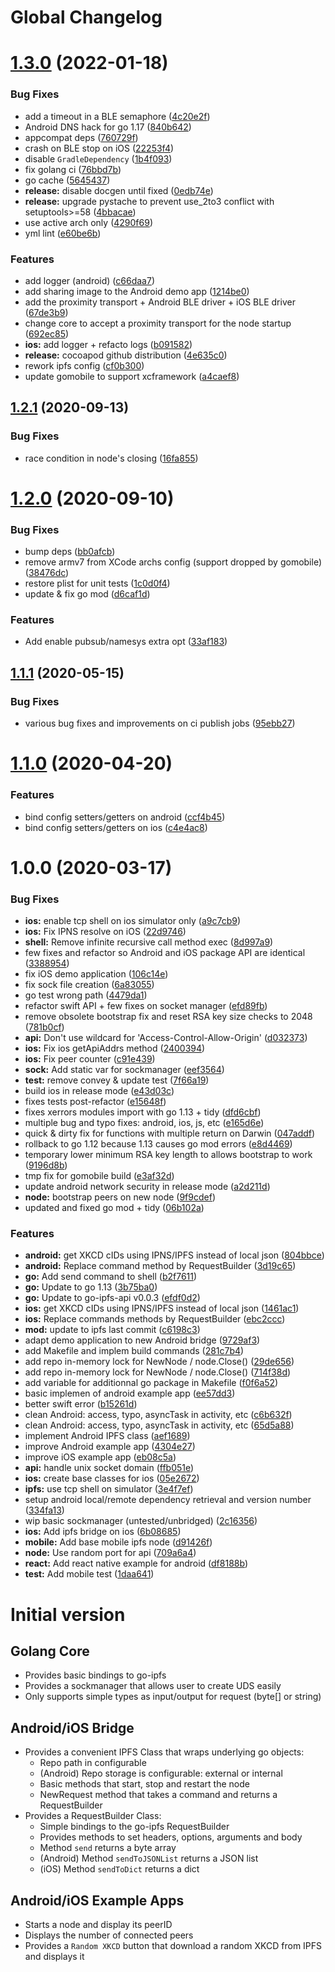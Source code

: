 # Global Changelog

# [1.3.0](https://github.com/ipfs-shipyard/gomobile-ipfs/compare/v1.2.1...v1.3.0) (2022-01-18)


### Bug Fixes

* add a timeout in a BLE semaphore ([4c20e2f](https://github.com/ipfs-shipyard/gomobile-ipfs/commit/4c20e2f19e15298464e387ba5fc9798a85cda94a))
* Android DNS hack for go 1.17 ([840b642](https://github.com/ipfs-shipyard/gomobile-ipfs/commit/840b6422f6bc5cccce48e591a00b0ef02c2c7160))
* appcompat deps ([760729f](https://github.com/ipfs-shipyard/gomobile-ipfs/commit/760729f35fd882507b0b8b8652efe3ac51624648))
* crash on BLE stop on iOS ([22253f4](https://github.com/ipfs-shipyard/gomobile-ipfs/commit/22253f46bfcc074acf7f32437ba7494b02c5d1f7))
* disable `GradleDependency` ([1b4f093](https://github.com/ipfs-shipyard/gomobile-ipfs/commit/1b4f093581b11ac9c8f6f54ea3738ef654e8ea24))
* fix golang ci ([76bbd7b](https://github.com/ipfs-shipyard/gomobile-ipfs/commit/76bbd7b1fd43d9a4bb77806350c0243b0f881020))
* go cache ([5645437](https://github.com/ipfs-shipyard/gomobile-ipfs/commit/5645437b9b93620fe39cfc242ecf3ee18ae67c2c))
* **release:** disable docgen until fixed ([0edb74e](https://github.com/ipfs-shipyard/gomobile-ipfs/commit/0edb74e1aef4efcf7d3fdfe6d8169e0e3d3169ac))
* **release:** upgrade pystache to prevent use_2to3 conflict with setuptools>=58 ([4bbacae](https://github.com/ipfs-shipyard/gomobile-ipfs/commit/4bbacae5e7b88009990e9ced567fe7a118fbcbb9))
* use active arch only ([4290f69](https://github.com/ipfs-shipyard/gomobile-ipfs/commit/4290f69d3cba1b724d37a8369a347500de85fd1d))
* yml lint ([e60be6b](https://github.com/ipfs-shipyard/gomobile-ipfs/commit/e60be6b5015dc6b1e79d8a4d52b653d7955141c2))


### Features

* add logger (android) ([c66daa7](https://github.com/ipfs-shipyard/gomobile-ipfs/commit/c66daa7be51670ff8780b8afff8503d1fd78ec00))
* add sharing image to the Android demo app ([1214be0](https://github.com/ipfs-shipyard/gomobile-ipfs/commit/1214be02e2056c1b43337e09ca1ac097885d428a))
* add the proximity transport + Android BLE driver + iOS BLE driver ([67de3b9](https://github.com/ipfs-shipyard/gomobile-ipfs/commit/67de3b91feaa51c429acc78c1a20549fb9e9aa8e))
* change core to accept a proximity transport for the node startup ([692ec85](https://github.com/ipfs-shipyard/gomobile-ipfs/commit/692ec85a66858dfa2d6e52971c5fb5d7f02082b0))
* **ios:** add logger + refacto logs ([b091582](https://github.com/ipfs-shipyard/gomobile-ipfs/commit/b091582bb301c19d8211c9366ba40767dc0bf907))
* **release:** cocoapod github distribution ([4e635c0](https://github.com/ipfs-shipyard/gomobile-ipfs/commit/4e635c0824a6e66d0ec31d8637a4fc6e6a96a4fb))
* rework ipfs config ([cf0b300](https://github.com/ipfs-shipyard/gomobile-ipfs/commit/cf0b300e89079738946e0636cae2bfe84d4d59fc))
* update gomobile to support xcframework ([a4caef8](https://github.com/ipfs-shipyard/gomobile-ipfs/commit/a4caef8ae320ce19b120c7658449a28479682106))

## [1.2.1](https://github.com/ipfs-shipyard/gomobile-ipfs/compare/v1.2.0...v1.2.1) (2020-09-13)


### Bug Fixes

* race condition in node's closing ([16fa855](https://github.com/ipfs-shipyard/gomobile-ipfs/commit/16fa855aa6228074f50f2c736187c17ed698f53a))

# [1.2.0](https://github.com/ipfs-shipyard/gomobile-ipfs/compare/v1.1.1...v1.2.0) (2020-09-10)


### Bug Fixes

* bump deps ([bb0afcb](https://github.com/ipfs-shipyard/gomobile-ipfs/commit/bb0afcb5d58a68479f2f9fc0ec43e78ac458dd1a))
* remove armv7 from XCode archs config (support dropped by gomobile) ([38476dc](https://github.com/ipfs-shipyard/gomobile-ipfs/commit/38476dcf0e3f50e312a757c807506b70ea04a83c))
* restore plist for unit tests ([1c0d0f4](https://github.com/ipfs-shipyard/gomobile-ipfs/commit/1c0d0f41698fe035c83f7df7a214314ef2fea6c3))
* update & fix go mod ([d6caf1d](https://github.com/ipfs-shipyard/gomobile-ipfs/commit/d6caf1d717d410f88fecc8a1d75f37f055f203db))


### Features

* Add enable pubsub/namesys extra opt ([33af183](https://github.com/ipfs-shipyard/gomobile-ipfs/commit/33af18397c89cf777e1768afc0d97c40f292c015))

## [1.1.1](https://github.com/ipfs-shipyard/gomobile-ipfs/compare/v1.1.0...v1.1.1) (2020-05-15)


### Bug Fixes

* various bug fixes and improvements on ci publish jobs ([95ebb27](https://github.com/ipfs-shipyard/gomobile-ipfs/commit/95ebb27ad29a4f10c6b9d8dfe801b46fcceb1f4f))

# [1.1.0](https://github.com/ipfs-shipyard/gomobile-ipfs/compare/v1.0.0...v1.1.0) (2020-04-20)


### Features

* bind config setters/getters on android ([ccf4b45](https://github.com/ipfs-shipyard/gomobile-ipfs/commit/ccf4b45ce25fdedbf5e4f67848714778909363c1))
* bind config setters/getters on ios ([c4e4ac8](https://github.com/ipfs-shipyard/gomobile-ipfs/commit/c4e4ac85713a20e4500df65b0303538bf318c655))

# 1.0.0 (2020-03-17)


### Bug Fixes

* **ios:** enable tcp shell on ios simulator only ([a9c7cb9](https://github.com/ipfs-shipyard/gomobile-ipfs/commit/a9c7cb937d9ef31b50125c3ab271f95f7c85eb66))
* **ios:** Fix IPNS resolve on iOS ([22d9746](https://github.com/ipfs-shipyard/gomobile-ipfs/commit/22d97462be6fdef44cf509a5f9abf1d92c8d828c))
* **shell:** Remove infinite recursive call method exec ([8d997a9](https://github.com/ipfs-shipyard/gomobile-ipfs/commit/8d997a9ca55c26cca0f72d43dcae68ef372c96ec))
* few fixes and refactor so Android and iOS package API are identical ([3388954](https://github.com/ipfs-shipyard/gomobile-ipfs/commit/3388954abf06f00044d4bf62d08c7b4ae7883da0))
* fix iOS demo application ([106c14e](https://github.com/ipfs-shipyard/gomobile-ipfs/commit/106c14e774054b9a08d1ce5e63d57c2d08fc1198))
* fix sock file creation ([6a83055](https://github.com/ipfs-shipyard/gomobile-ipfs/commit/6a83055716cf978a2f419be7b40843f3bc6a3a13))
* go test wrong path ([4479da1](https://github.com/ipfs-shipyard/gomobile-ipfs/commit/4479da18ace20936692c1a59a1605171c856f584))
* refactor swift API + few fixes on socket manager ([efd89fb](https://github.com/ipfs-shipyard/gomobile-ipfs/commit/efd89fb598cd71b0170b36b76ee8a4edadf21d2b))
* remove obsolete bootstrap fix and reset RSA key size checks to 2048 ([781b0cf](https://github.com/ipfs-shipyard/gomobile-ipfs/commit/781b0cf8e21f5e5db7187b5c910edca55f0deadd))
* **api:** Don't use wildcard for 'Access-Control-Allow-Origin' ([d032373](https://github.com/ipfs-shipyard/gomobile-ipfs/commit/d0323733b00822fc2f19ed4923f156cf0778886a))
* **ios:** Fix ios getApiAddrs method ([2400394](https://github.com/ipfs-shipyard/gomobile-ipfs/commit/2400394f80daff78bde42539060016874c6542f3))
* **ios:** Fix peer counter ([c91e439](https://github.com/ipfs-shipyard/gomobile-ipfs/commit/c91e439bcf1ae10b0d589eeff9a0a40791a94473))
* **sock:** Add static var for sockmanager ([eef3564](https://github.com/ipfs-shipyard/gomobile-ipfs/commit/eef35646d98b82daaf18302722e501246eaf7502))
* **test:** remove convey & update test ([7f66a19](https://github.com/ipfs-shipyard/gomobile-ipfs/commit/7f66a19098f91fb22fd116cc077d1fd6894844a2))
* build ios in release mode ([e43d03c](https://github.com/ipfs-shipyard/gomobile-ipfs/commit/e43d03c38b58bf2df06e001c2fd78a5ba2f55048))
* fixes tests post-refactor ([e15648f](https://github.com/ipfs-shipyard/gomobile-ipfs/commit/e15648fbf8c10fe72778f66f37a01a91599349ff))
* fixes xerrors modules import with go 1.13 + tidy ([dfd6cbf](https://github.com/ipfs-shipyard/gomobile-ipfs/commit/dfd6cbf9462ce618a4ce76cfc818cd619261c99d))
* multiple bug and typo fixes: android, ios, js, etc ([e165d6e](https://github.com/ipfs-shipyard/gomobile-ipfs/commit/e165d6e2100ad67328726deb40dca7acefe85b76))
* quick & dirty fix for functions with multiple return on Darwin ([047addf](https://github.com/ipfs-shipyard/gomobile-ipfs/commit/047addf667be08b32f984660c091ac0d48d8c800))
* rollback to go 1.12 because 1.13 causes go mod errors ([e8d4469](https://github.com/ipfs-shipyard/gomobile-ipfs/commit/e8d4469c6b8b5eb1fb5e9f308dcc0d856958e50d))
* temporary lower minimum RSA key length to allows bootstrap to work ([9196d8b](https://github.com/ipfs-shipyard/gomobile-ipfs/commit/9196d8ba456dd3f42d154d7e7c2e69fce8e57628))
* tmp fix for gomobile build ([e3af32d](https://github.com/ipfs-shipyard/gomobile-ipfs/commit/e3af32d166a064166c3bb94935d730dec1bee396))
* update android network security in release mode ([a2d211d](https://github.com/ipfs-shipyard/gomobile-ipfs/commit/a2d211daf7540c9f66e8ffbfea7a50f60bdd718a))
* **node:** bootstrap peers on new node ([9f9cdef](https://github.com/ipfs-shipyard/gomobile-ipfs/commit/9f9cdef217ca90e1720ab07596f4d4d7421cf8de))
* updated and fixed go mod + tidy ([06b102a](https://github.com/ipfs-shipyard/gomobile-ipfs/commit/06b102a0163a3857738f5470b149a2314803c209))


### Features

* **android:** get XKCD cIDs using IPNS/IPFS instead of local json ([804bbce](https://github.com/ipfs-shipyard/gomobile-ipfs/commit/804bbceab46542a8eb7257a96ac9c6cf46ffb76d))
* **android:** Replace command method by RequestBuilder ([3d19c65](https://github.com/ipfs-shipyard/gomobile-ipfs/commit/3d19c65d4831847f733895f4a7f9cd39c61af206))
* **go:** Add send command to shell ([b2f7611](https://github.com/ipfs-shipyard/gomobile-ipfs/commit/b2f7611edc86a9628a27ecb748f9965bcdd7fa19))
* **go:** Update to go 1.13 ([3b75ba0](https://github.com/ipfs-shipyard/gomobile-ipfs/commit/3b75ba0253f3368082306ff17406d39f46b8ef5d))
* **go:** Update to go-ipfs-api v0.0.3 ([efdf0d2](https://github.com/ipfs-shipyard/gomobile-ipfs/commit/efdf0d24b1b374564741e73d112fced6daefbaa0))
* **ios:** get XKCD cIDs using IPNS/IPFS instead of local json ([1461ac1](https://github.com/ipfs-shipyard/gomobile-ipfs/commit/1461ac1b2b026762270a4f019cf523f434ae75bf))
* **ios:** Replace commands methods by RequestBuilder ([ebc2ccc](https://github.com/ipfs-shipyard/gomobile-ipfs/commit/ebc2ccca0e876c8998123475e92d1781d9bc9189))
* **mod:** update to ipfs last commit ([c6198c3](https://github.com/ipfs-shipyard/gomobile-ipfs/commit/c6198c3ae77968b569cb320729268134bd970c87))
* adapt demo application to new Android bridge ([9729af3](https://github.com/ipfs-shipyard/gomobile-ipfs/commit/9729af36afc8453cf22b348340345ed339263d7e))
* add Makefile and implem build commands ([281c7b4](https://github.com/ipfs-shipyard/gomobile-ipfs/commit/281c7b450d1b5b81eb1310fd0f761c465b658e96))
* add repo in-memory lock for NewNode / node.Close() ([29de656](https://github.com/ipfs-shipyard/gomobile-ipfs/commit/29de6561a51ee276fadce002966cabbe0f8ad06a))
* add repo in-memory lock for NewNode / node.Close() ([714f38d](https://github.com/ipfs-shipyard/gomobile-ipfs/commit/714f38d107868d5c2a310d1a3e70dce394c1c935))
* add variable for additionnal go package in Makefile ([f0f6a52](https://github.com/ipfs-shipyard/gomobile-ipfs/commit/f0f6a52b29cf87ccf679d05fe8a57b6c0251e85a))
* basic implemen of android example app ([ee57dd3](https://github.com/ipfs-shipyard/gomobile-ipfs/commit/ee57dd35965f5cf4beeb9ed32639e1b219a410fe))
* better swift error ([b15261d](https://github.com/ipfs-shipyard/gomobile-ipfs/commit/b15261de1776d3e4a06011d28b18bef97a3fd7cf))
* clean Android: access, typo, asyncTask in activity, etc ([c6b632f](https://github.com/ipfs-shipyard/gomobile-ipfs/commit/c6b632f8946671ac23a7fa42cd1e8b24ac3a0b99))
* clean Android: access, typo, asyncTask in activity, etc ([65d5a88](https://github.com/ipfs-shipyard/gomobile-ipfs/commit/65d5a88acb261d37777294680ea15cf29927ac76))
* implement Android IPFS class ([aef1689](https://github.com/ipfs-shipyard/gomobile-ipfs/commit/aef168904414274f4ee52c0a44060c878631ae4a))
* improve Android example app ([4304e27](https://github.com/ipfs-shipyard/gomobile-ipfs/commit/4304e27fee0730a1b778c512fa4a0958cc2d3973))
* improve iOS example app ([eb08c5a](https://github.com/ipfs-shipyard/gomobile-ipfs/commit/eb08c5a14ac6c30cd39b1eae88da9b2b018cebf0))
* **api:** handle unix socket domain ([ffb051e](https://github.com/ipfs-shipyard/gomobile-ipfs/commit/ffb051eb8ab78c877dcc38c09b1950246bad4ba0))
* **ios:** create base classes for ios ([05e2672](https://github.com/ipfs-shipyard/gomobile-ipfs/commit/05e2672d57ef679da5d161323997d3f6fe8d5bb0))
* **ipfs:** use tcp shell on simulator ([3e4f7ef](https://github.com/ipfs-shipyard/gomobile-ipfs/commit/3e4f7efe84d74748c4c5784e1adf753ad91c176a))
* setup android local/remote dependency retrieval and version number ([334fa13](https://github.com/ipfs-shipyard/gomobile-ipfs/commit/334fa13dd2a39a68f03efec62bc827a42b7d19e8))
* wip basic sockmanager (untested/unbridged) ([2c16356](https://github.com/ipfs-shipyard/gomobile-ipfs/commit/2c163561638d044b12da7c7ad27ae74b6d15e957))
* **ios:** Add ipfs bridge on ios ([6b08685](https://github.com/ipfs-shipyard/gomobile-ipfs/commit/6b08685b4d0d82abe7e569957bb211a74ca96c7e))
* **mobile:** Add base mobile ipfs node ([d91426f](https://github.com/ipfs-shipyard/gomobile-ipfs/commit/d91426fd98cfc4b70bce0effc9672024a46729cb))
* **node:** Use random port for api ([709a6a4](https://github.com/ipfs-shipyard/gomobile-ipfs/commit/709a6a4c346370f2b97e4a6afda4397f20226567))
* **react:** Add react native example for android ([df8188b](https://github.com/ipfs-shipyard/gomobile-ipfs/commit/df8188b8251061a6c38f46f8c9ab4851a05303a3))
* **test:** Add mobile test ([1daa641](https://github.com/ipfs-shipyard/gomobile-ipfs/commit/1daa6419d289ef23d98701f9d837b4f36cf02e23))


# Initial version

## Golang Core

- Provides basic bindings to go-ipfs
- Provides a sockmanager that allows user to create UDS easily
- Only supports simple types as input/output for request (byte[] or string)

## Android/iOS Bridge

- Provides a convenient IPFS Class that wraps underlying go objects:
  - Repo path in configurable
  - (Android) Repo storage is configurable: external or internal
  - Basic methods that start, stop and restart the node
  - NewRequest method that takes a command and returns a RequestBuilder
- Provides a RequestBuilder Class:
  - Simple bindings to the go-ipfs RequestBuilder
  - Provides methods to set headers, options, arguments and body
  - Method `send` returns a byte array
  - (Android) Method `sendToJSONList` returns a JSON list
  - (iOS) Method `sendToDict` returns a dict

## Android/iOS Example Apps

- Starts a node and display its peerID
- Displays the number of connected peers
- Provides a `Random XKCD` button that download a random XKCD from IPFS
and displays it
